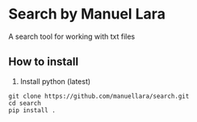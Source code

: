 # Search by Manuel Lara

A search tool for working with txt files

## How to install
1. Install python (latest)
```
git clone https://github.com/manuellara/search.git
cd search
pip install .
```


